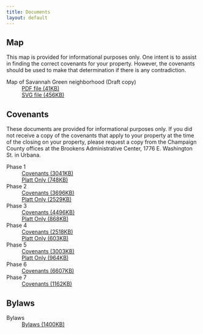 ```yaml
---
title: Documents
layout: default
---
```


<h2>
  Map
</h2>
<p>
  This map is provided for informational purposes only.
  One intent is to assist in finding the correct covenants 
  for your property.  However, the covenants should be used 
  to make that determination if there is any contradiction.
</p>
<dl>
  <dt>
    Map of Savannah Green neighborhood (Draft copy)
  </dt>
  <dd>
    <a href="/files/sgu-map--draft.pdf">PDF file (41KB)</a>
    <br />
    <a href="/files/sgu-map--draft.svg">SVG file (456KB)</a>
  </dd>
</dl>


<h2>
  Covenants
</h2>
<p>
  These documents are provided for informational purposes only.
  If you did not receive a copy of the covenants that apply to 
  your property at the time of the closing on your property,
  please request a copy from the Champaign County offices 
  at the Brookens Administrative Center, 1776 E. Washington St.
  in Urbana.
</p>
<dl>
  <dt>
    Phase 1
  </dt>
  <dd>
    <a href="/files/Covenants1.pdf">Covenants (3041KB)</a>
    <br />
    <a href="/files/Phase1Platt.pdf">Platt Only (748KB)</a>
  </dd>
  <dt>
    Phase 2
  </dt>
  <dd>
    <a href="/files/Covenants2.pdf">Covenants (3696KB)</a>
    <br />
    <a href="/files/Phase2Platt.pdf">Platt Only (2529KB)</a>
  </dd>
  <dt>
    Phase 3
  </dt>
  <dd>
    <a href="/files/Covenants3.pdf">Covenants (4496KB)</a>
    <br />
    <a href="/files/Phase3Platt.pdf">Platt Only (868KB)</a>
  </dd>
  <dt>
    Phase 4
  </dt>
  <dd>
    <a href="/files/Covenants4.pdf">Covenants (2518KB)</a>
    <br />
    <a href="/files/Phase4Platt.pdf">Platt Only (603KB)</a>
  </dd>
  <dt>
    Phase 5
  </dt>
  <dd>
    <a href="/files/Covenants5.pdf">Covenants (3003KB)</a>
    <br />
    <a href="/files/Phase5Platt.pdf">Platt Only (964KB)</a>
  </dd>
  <dt>
    Phase 6
  </dt>
  <dd>
    <a href="/files/Covenants6.pdf">Covenants (6607KB)</a>
  </dd>
  <dt>
    Phase 7
  </dt>
  <dd>
    <a href="/files/Covenants7.pdf">Covenants (1162KB)</a>
  </dd>
</dl>


<h2>
  Bylaws
</h2>
<dl>
  <dt>
    Bylaws
  </dt>
  <dd>
    <a href="/files/Bylaws.pdf">Bylaws (1400KB)</a>
  </dd>
</dl>

